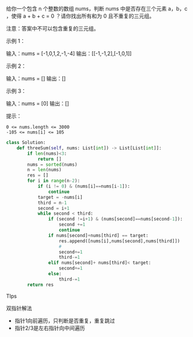 

给你一个包含 n 个整数的数组 nums，判断 nums 中是否存在三个元素 a，b，c ，使得 a + b + c = 0 ？请你找出所有和为 0 且不重复的三元组。

注意：答案中不可以包含重复的三元组。

 

示例 1：

输入：nums = [-1,0,1,2,-1,-4]
输出：[[-1,-1,2],[-1,0,1]]

示例 2：

输入：nums = []
输出：[]

示例 3：

输入：nums = [0]
输出：[]

 

提示：

    0 <= nums.length <= 3000
    -105 <= nums[i] <= 105



```python
class Solution:
    def threeSum(self, nums: List[int]) -> List[List[int]]:
        if len(nums)<3:
            return [] 
        nums = sorted(nums)
        n = len(nums)
        res = [] 
        for i in range(n-2):
            if (i != 0) & (nums[i]==nums[i-1]):
                continue
            target = -nums[i]
            third = n-1
            second = i+1
            while second < third:
                if (second !=i+1) & (nums[second]==nums[second-1]):
                    second +=1 
                    continue 
                if nums[second]+nums[third] == target:
                    res.append([nums[i],nums[second],nums[third]])
                    #
                    second+=1
                    third-=1
                elif nums[second]+ nums[third]< target:
                    second+=1
                else:
                    third-=1
        return res
```



TIps

双指针解法

- 指针1向前遍历，只判断是否重复，重复跳过
- 指针2/3是左右指针向中间遍历
